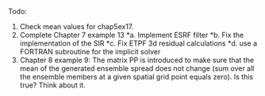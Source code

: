 Todo:
1. Check mean values for chap5ex17.
2. Complete Chapter 7 example 13
	*a. Implement ESRF filter
	*b. Fix the implementation of the SIR
	*c. Fix ETPF 3d residual calculations
	*d. use a FORTRAN subroutine for the implicit solver
3. Chapter 8 example 9: The matrix PP is introduced to make sure that the mean of the generated ensemble spread does not change (sum over all the ensemble members at a given spatial grid point equals zero). Is this true? Think about it.
	
